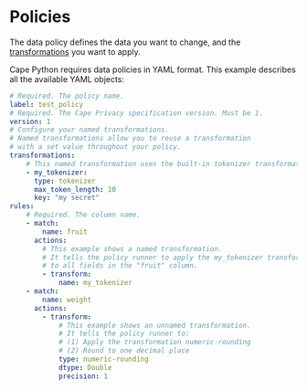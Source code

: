 # Policies

The data policy defines the data you want to change, and the [transformations](transformations.md) you want to apply.

Cape Python requires data policies in YAML format. This example describes all the available YAML objects:

``` yaml
# Required. The policy name.
label: test_policy
# Required. The Cape Privacy specification version. Must be 1.
version: 1
# Configure your named transformations.
# Named transformations allow you to reuse a transformation
# with a set value throughout your policy.
transformations:
    # This named transformation uses the built-in tokenizer transformation
    - my_tokenizer:
      type: tokenizer
      max_token_length: 10
      key: "my secret"
rules:
    # Required. The column name.
    - match: 
        name: fruit
      actions:
        # This example shows a named transformation.
        # It tells the policy runner to apply the my_tokenizer transformation
        # to all fields in the "fruit" column.
        - transform:
            name: my_tokenizer
    - match: 
        name: weight
      actions:
        - transform:
            # This example shows an unnamed transformation.
            # It tells the policy runner to:
            # (1) Apply the transformation numeric-rounding 
            # (2) Round to one decimal place
            type: numeric-rounding
            dtype: Double
            precision: 1
```

